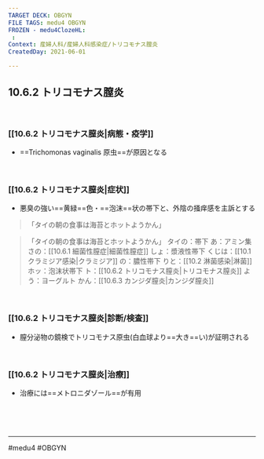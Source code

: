 ```yaml
---
TARGET DECK: OBGYN
FILE TAGS: medu4 OBGYN
FROZEN - medu4ClozeHL:
 : 
Context: 産婦人科/産婦人科感染症/トリコモナス膣炎
CreatedDay: 2021-06-01

---
```


## 10.6.2 トリコモナス膣炎

<br>

### [[10.6.2 トリコモナス膣炎|病態・疫学]]
* ==Trichomonas vaginalis 原虫==が原因となる
<!--ID: 1623210714752-->


<br>

### [[10.6.2 トリコモナス膣炎|症状]]
* 悪臭の強い==黄緑==色・==泡沫==状の帯下と、外陰の掻痒感を主訴とする
>「タイの朝の食事は海苔とホットようかん」
<!--ID: 1622523511241-->

>「タイの朝の食事は海苔とホットようかん」
タイの：帯下
あ：アミン集
さの：[[10.6.1 細菌性膣症|細菌性膣症]]
しょ：漿液性帯下
くじは：[[10.1 クラミジア感染|クラミジア]]
の：膿性帯下
りと：[[10.2 淋菌感染|淋菌]]
ホッ：泡沫状帯下
ト：[[10.6.2 トリコモナス膣炎|トリコモナス膣炎]]
よう：ヨーグルト
かん：[[10.6.3 カンジダ膣炎|カンジダ膣炎]]


<br>

### [[10.6.2 トリコモナス膣炎|診断/検査]]
* 膣分泌物の鏡検でトリコモナス原虫(白血球より==大き==い)が証明される
<!--ID: 1622523511246-->


<br>

### [[10.6.2 トリコモナス膣炎|治療]]
* 治療には==メトロニダゾール==が有用
<!--ID: 1622523511252-->


<br><br><br>

---
#medu4 #OBGYN
